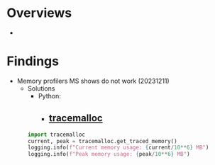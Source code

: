 # Overviews
- 

# Findings
- Memory profilers MS shows do not work (20231211)
    - Solutions
        - Python:
            - [tracemalloc](https://docs.python.org/ja/3/library/tracemalloc.html)
                -  
        ```python
        import tracemalloc
        current, peak = tracemalloc.get_traced_memory()
        logging.info(f"Current memory usage: {current/10**6} MB")
        logging.info(f"Peak memory usage: {peak/10**6} MB")
        ```
